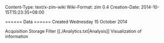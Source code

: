 Content-Type: text/x-zim-wiki
Wiki-Format: zim 0.4
Creation-Date: 2014-10-15T15:23:35+08:00

====== Data ======
Created Wednesday 15 October 2014

Acquisition
Storage
Filter
[[./Analytics.txt|Analysis]]
Visualization of information
